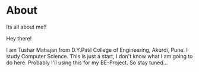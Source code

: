 # About
Its all about me!!

Hey there! 

I am Tushar Mahajan from D.Y.Patil College of Engineering, Akurdi, Pune. I study Computer Science. 
This is just a start, I don't know what I am going to do here. Probably I'll using this for my BE-Project.
So stay tuned...
